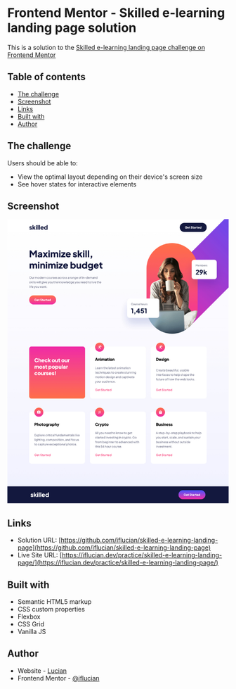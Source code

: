 # Frontend Mentor - Skilled e-learning landing page solution

This is a solution to the [Skilled e-learning landing page challenge on Frontend Mentor](https://www.frontendmentor.io/challenges/skilled-elearning-landing-page-S1ObDrZ8q)

## Table of contents

- [The challenge](#the-challenge)
- [Screenshot](#screenshot)
- [Links](#links)
- [Built with](#built-with)
- [Author](#author)

## The challenge

Users should be able to:

- View the optimal layout depending on their device's screen size
- See hover states for interactive elements

## Screenshot

![](./screenshot.jpeg)

## Links

- Solution URL: [https://github.com/iflucian/skilled-e-learning-landing-page](https://github.com/iflucian/skilled-e-learning-landing-page)
- Live Site URL: [https://iflucian.dev/practice/skilled-e-learning-landing-page/](https://iflucian.dev/practice/skilled-e-learning-landing-page/)

## Built with

- Semantic HTML5 markup
- CSS custom properties
- Flexbox
- CSS Grid
- Vanilla JS

## Author

- Website - [Lucian](https://www.iflucian.dev)
- Frontend Mentor - [@iflucian](https://www.frontendmentor.io/profile/iflucian)
